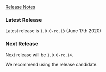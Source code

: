 [Release Notes](https://github.com/Haufe-Lexware/wicked.haufe.io/blob/master/doc/release-notes.md)

### Latest Release

Latest release is `1.0.0-rc.13` (June 17th 2020)

### Next Release

Next release will be `1.0.0-rc.14`.

We recommend using the release candidate.
